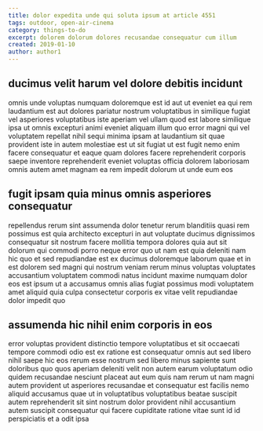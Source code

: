 ```yaml
---
title: dolor expedita unde qui soluta ipsum at article 4551
tags: outdoor, open-air-cinema
category: things-to-do
excerpt: dolorem dolorum dolores recusandae consequatur cum illum
created: 2019-01-10
author: author1
---
```


## ducimus velit harum vel dolore debitis incidunt

omnis unde voluptas numquam doloremque est id aut ut eveniet ea qui rem laudantium est aut dolores pariatur nostrum voluptatibus in similique fugiat vel asperiores voluptatibus iste aperiam vel ullam quod est labore similique ipsa ut omnis excepturi animi eveniet aliquam illum quo error magni qui vel voluptatem repellat nihil sequi minima ipsam at laudantium sit quae provident iste in autem molestiae est ut sit fugiat ut est fugit nemo enim facere consequatur et eaque quam dolores facere reprehenderit corporis saepe inventore reprehenderit eveniet voluptas officia dolorem laboriosam omnis autem amet magnam ea rem impedit dolorum ut unde eum eos

## fugit ipsam quia minus omnis asperiores consequatur

repellendus rerum sint assumenda dolor tenetur rerum blanditiis quasi rem possimus est quia architecto excepturi in aut voluptate ducimus dignissimos consequatur sit nostrum facere mollitia tempora dolores quia aut sit dolorum qui commodi porro neque error quo ut nam est quia deleniti nam hic quo et sed repudiandae est ex ducimus doloremque laborum quae et in est dolorem sed magni qui nostrum veniam rerum minus voluptas voluptates accusantium voluptatem commodi natus incidunt maxime numquam dolor eos est ipsum ut a accusamus omnis alias fugiat possimus modi voluptatem amet aliquid quia culpa consectetur corporis ex vitae velit repudiandae dolor impedit quo

## assumenda hic nihil enim corporis in eos

error voluptas provident distinctio tempore voluptatibus et sit occaecati tempore commodi odio est ex ratione est consequatur omnis aut sed libero nihil saepe hic eos rerum esse nostrum sed libero minus sapiente sunt doloribus quo quos aperiam deleniti velit non autem earum voluptatum odio quidem recusandae nesciunt placeat aut eum quis nam rerum ut nam magni autem provident ut asperiores recusandae et consequatur est facilis nemo aliquid accusamus quae ut in voluptatibus voluptatibus beatae suscipit autem reprehenderit sit sint nostrum dolor provident nihil accusantium autem suscipit consequatur qui facere cupiditate ratione vitae sunt id id perspiciatis et a odit ipsa
